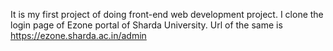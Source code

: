 It is my first project of doing front-end web development project. I clone the login page of Ezone portal of Sharda University. Url of the same is https://ezone.sharda.ac.in/admin
